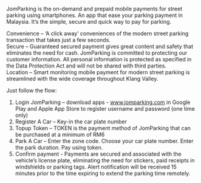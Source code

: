 JomParking is the on-demand and prepaid mobile payments for street parking using smartphones. An app that ease your parking payment in Malaysia. It’s the simple, secure and quick way to pay for parking.

Convenience – ‘A click away’ conveniences of the modern street parking transaction that takes just a few seconds.  
Secure – Guaranteed secured payment gives great content and safety that eliminates the need for cash. JomParking is committed to protecting our customer information. All personal information is protected as specified in the Data Protection Act and will not be shared with third parties.  
Location – Smart monitoring mobile payment for modern street parking is streamlined with the wide coverage throughout Klang Valley.

Just follow the flow:
1. Login JomParking – download apps - www.jomparking.com in Google Play and Apple App Store to register username and password (one time only)
2. Register A Car – Key-in the car plate number
3. Topup Token – TOKEN is the payment method of JomParking that can be purchased at a minimum of RM6
4. Park A Car – Enter the zone code. Choose your car plate number. Enter the park duration. Pay using token.
5. Confirm payment - Payments are secured and associated with the vehicle’s license plate, eliminating the need for stickers, paid receipts in windshields or parking tags. Alert notification will be received 15 minutes prior to the time expiring to extend the parking time remotely.